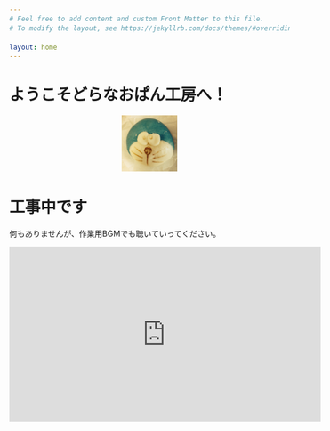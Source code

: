 ```yaml
---
# Feel free to add content and custom Front Matter to this file.
# To modify the layout, see https://jekyllrb.com/docs/themes/#overriding-theme-defaults

layout: home
---
```


# ようこそどらなおぱん工房へ！
<div style="text-align: center;">
  <img src="/assets/images/doranao_icon.png" alt="どらなおぱん工房のロゴ" style="max-width: 20%; height: auto;">
</div>

# 工事中です

何もありませんが、作業用BGMでも聴いていってください。

<div class="container">
    <div class="text-center mt-5">
        <!-- <h2>【作業用BGM】月夜に羊は夢を見るのか</h2> -->
        <iframe width="560" height="315" src="https://www.youtube.com/embed/oXNvhbp0TC4?si=INTsLdNFAv59Glb_" title="YouTube video player" frameborder="0" allow="accelerometer; autoplay; clipboard-write; encrypted-media; gyroscope; picture-in-picture; web-share" referrerpolicy="strict-origin-when-cross-origin" allowfullscreen></iframe>
    </div>
</div>

<!-- ![どらなおぱん工房のロゴ](/assets/images/doranao_icon.png) -->
